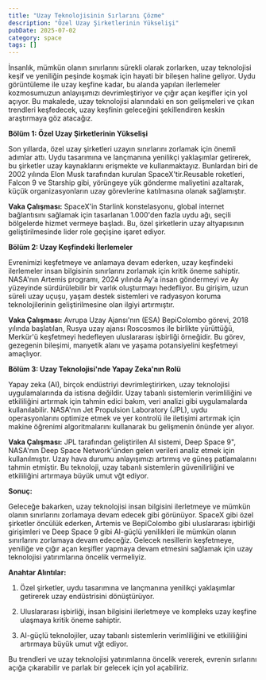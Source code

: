 ```yaml
---
title: "Uzay Teknolojisinin Sırlarını Çözme"
description: "Özel Uzay Şirketlerinin Yükselişi"
pubDate: 2025-07-02
category: space
tags: []
---
```


İnsanlık, mümkün olanın sınırlarını sürekli olarak zorlarken, uzay teknolojisi keşif ve yeniliğin peşinde koşmak için hayati bir bileşen haline geliyor. Uydu görüntüleme ile uzay keşfine kadar, bu alanda yapılan ilerlemeler kozmosumuzun anlayışımızı devrimleştiriyor ve çığır açan keşifler için yol açıyor. Bu makalede, uzay teknolojisi alanındaki en son gelişmeleri ve çıkan trendleri keşfedecek, uzay keşfinin geleceğini şekillendiren keskin araştırmaya göz atacağız.

**Bölüm 1: Özel Uzay Şirketlerinin Yükselişi**

Son yıllarda, özel uzay şirketleri uzayın sınırlarını zorlamak için önemli adımlar attı. Uydu tasarımına ve lançmanına yenilikçi yaklaşımlar getirerek, bu şirketler uzay kaynaklarını erişmekte ve kullanmaktayız. Bunlardan biri de 2002 yılında Elon Musk tarafından kurulan SpaceX'tir.Reusable roketleri, Falcon 9 ve Starship gibi, yörüngeye yük gönderme maliyetini azaltarak, küçük organizasyonların uzay görevlerine katılmasına olanak sağlamıştır.

**Vaka Çalışması:** SpaceX'in Starlink konstelasyonu, global internet bağlantısını sağlamak için tasarlanan 1.000'den fazla uydu ağı, seçili bölgelerde hizmet vermeye başladı. Bu, özel şirketlerin uzay altyapısının geliştirilmesinde lider role geçişine işaret ediyor.

**Bölüm 2: Uzay Keşfindeki İlerlemeler**

Evrenimizi keşfetmeye ve anlamaya devam ederken, uzay keşfindeki ilerlemeler insan bilgisinin sınırlarını zorlamak için kritik öneme sahiptir. NASA'nın Artemis programı, 2024 yılında Ay'a insan göndermeyi ve Ay yüzeyinde sürdürülebilir bir varlık oluşturmayı hedefliyor. Bu girişim, uzun süreli uzay uçuşu, yaşam destek sistemleri ve radyasyon koruma teknolojilerinin geliştirilmesine olan ilgiyi artırmıştır.

**Vaka Çalışması:** Avrupa Uzay Ajansı'nın (ESA) BepiColombo görevi, 2018 yılında başlatılan, Rusya uzay ajansı Roscosmos ile birlikte yürüttüğü, Merkür'ü keşfetmeyi hedefleyen uluslararası işbirliği örneğidir. Bu görev, gezegenin bileşimi, manyetik alanı ve yaşama potansiyelini keşfetmeyi amaçlıyor.

**Bölüm 3: Uzay Teknolojisi'nde Yapay Zeka'nın Rolü**

Yapay zeka (AI), birçok endüstriyi devrimleştirirken, uzay teknolojisi uygulamalarında da istisna değildir. Uzay tabanlı sistemlerin verimliliğini ve etkililiğini artırmak için tahmin edici bakım, veri analizi gibi uygulamalarda kullanılabilir. NASA'nın Jet Propulsion Laboratory (JPL), uydu operasyonlarını optimize etmek ve yer kontrolü ile iletişimi artırmak için makine öğrenimi algoritmalarını kullanarak bu gelişmenin önünde yer alıyor.

**Vaka Çalışması:** JPL tarafından geliştirilen AI sistemi, Deep Space 9", NASA'nın Deep Space Network'ünden gelen verileri analiz etmek için kullanılmıştır. Uzay hava durumu anlayışımızı artırmış ve güneş patlamalarını tahmin etmiştir. Bu teknoloji, uzay tabanlı sistemlerin güvenilirliğini ve etkililiğini artırmaya büyük umut vğt ediyor.

**Sonuç:**

Geleceğe bakarken, uzay teknolojisi insan bilgisini ilerletmeye ve mümkün olanın sınırlarını zorlamaya devam edecek gibi görünüyor. SpaceX gibi özel şirketler öncülük ederken, Artemis ve BepiColombo gibi uluslararası işbirliği girişimleri ve Deep Space 9 gibi AI-güçlü yenilikleri ile mümkün olanın sınırlarını zorlamaya devam edeceğiz. Gelecek nesillerin keşfetmeye, yeniliğe ve çığır açan keşifler yapmaya devam etmesini sağlamak için uzay teknolojisi yatırımlarına öncelik vermeliyiz.

**Anahtar Alıntılar:**

1. Özel şirketler, uydu tasarımına ve lançmanına yenilikçi yaklaşımlar getirerek uzay endüstrisini dönüştürüyor.

2. Uluslararası işbirliği, insan bilgisini ilerletmeye ve kompleks uzay keşfine ulaşmaya kritik öneme sahiptir.

3. AI-güçlü teknolojiler, uzay tabanlı sistemlerin verimliliğini ve etkililiğini artırmaya büyük umut vğt ediyor.

Bu trendleri ve uzay teknolojisi yatırımlarına öncelik vererek, evrenin sırlarını açığa çıkarabilir ve parlak bir gelecek için yol açabiliriz.